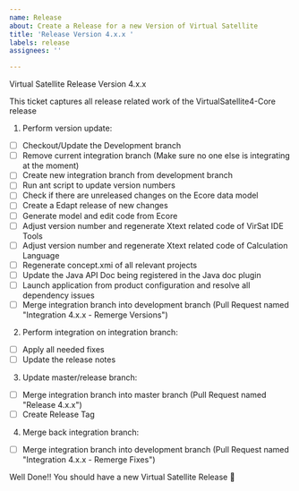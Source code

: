 ```yaml
---
name: Release
about: Create a Release for a new Version of Virtual Satellite
title: 'Release Version 4.x.x '
labels: release
assignees: ''

---
```


Virtual Satellite Release Version 4.x.x

This ticket captures all release related work of the VirtualSatellite4-Core release

1. Perform version update:
- [ ] Checkout/Update the Development branch
- [ ] Remove current integration branch (Make sure no one else is integrating at the moment) 
- [ ] Create new integration branch from development branch
- [ ] Run ant script to update version numbers
- [ ] Check if there are unreleased changes on the Ecore data model
- [ ] Create a Edapt release of new changes
- [ ] Generate model and edit code from Ecore
- [ ] Adjust version number and regenerate Xtext related code of VirSat IDE Tools
- [ ] Adjust version number and regenerate Xtext related code of Calculation Language
- [ ] Regenerate concept.xmi of all relevant projects
- [ ] Update the Java API Doc being registered in the Java doc plugin
- [ ] Launch application from product configuration and resolve all dependency issues
- [ ] Merge integration branch into development branch (Pull Request named "Integration 4.x.x - Remerge Versions")

2. Perform integration on integration branch:
- [ ] Apply all needed fixes
- [ ] Update the release notes

3. Update master/release branch:
- [ ] Merge integration branch into master branch (Pull Request named "Release 4.x.x")
- [ ] Create Release Tag
 
4. Merge back integration branch:
- [ ] Merge integration branch into development branch (Pull Request named "Integration 4.x.x - Remerge Fixes")
 
Well Done!! You should have a new Virtual Satellite Release :rocket:

